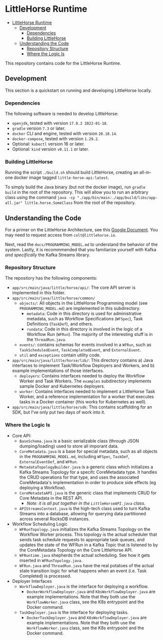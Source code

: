 # LittleHorse Runtime

- [LittleHorse Runtime](#littlehorse-runtime)
  - [Development](#development)
    - [Dependencies](#dependencies)
    - [Building LittleHorse](#building-littlehorse)
  - [Understanding the Code](#understanding-the-code)
    - [Repository Structure](#repository-structure)
    - [Where the Logic Is](#where-the-logic-is)

This repository contains code for the LittleHorse Runtime.

## Development
This section is a quickstart on running and developing LittleHorse locally.

### Dependencies
The following software is needed to develop LittleHorse:

* `openjdk`, tested with version `17.0.2 2022-01-18`.
* `gradle` version `7.3` or later.
* `docker` CLI and engine, tested with version `20.10.14`.
* `docker-compose`, tested with version `1.29.2`.
* Optional: `kubectl` version 16 or later.
* Optional: `kind` version `v0.11.1` or later.

### Building LittleHorse
Running the script `./build.sh` should build LittleHorse, creating an all-in-one docker image tagged `little-horse-api:latest`.

To simply build the Java binary (but not the docker image), run `gradle build` in the root of the repository. This will allow you to run an arbitrary class using the command `java -cp "./app/bin/main:./app/build/libs/app-all.jar" little.horse.SomeClass` from the root of the repository.

## Understanding the Code

For a primer on the LittleHorse Architecture, see this [Google Document](https://docs.google.com/document/d/1_6jWS46350NIKkczICFDgVFA88zZEBXBC_Isq-Bv9iQ/edit?usp=sharing). You may need to request access from `colt@littlehorse.io`.

Next, read the `docs/PROGRAMMING_MODEL.md` to understand the behavior of the system. Lastly, it is recommmended that you familiarize yourself with Kafka *and specifically* the Kafka Streams library.

### Repository Structure

The repository has the following components:
* `app/src/main/java/little/horse/api/`: The core API server is implemented in this folder.
* `app/src/main/java/little/horse/common/`
    * `objects/`: All objects in the LittleHorse Programming model (see `PROGRAMMING_MODEL.md`) are implemented in this subdirectory.
        * `metadata`: Code in this directory is used for administrative metadata, such as Workflow Specifications (`WFSpec`), Task Definitions (`TaskDef`), and others.
        * `rundata`: Code in this directory is involved in the logic of a Workflow Run (`WFRun`). The majority of the interesting stuff is in the `ThreadRun.java`.
    * `events/`: contains schemas for events involved in a `WFRun`, such as `TaskScheduledEvent`, `TaskCompletedEvent`, and `ExternalEvent`.
    * `util` and `exceptions` contain utility code.
* `app/src/main/java/little/horse/lib/`: This directory contains a) Java interfaces to implement Task/Workflow Deployers and Workers, and b) example implementations of those interfaces.
    * `deployers`: Contains interfaces needed to deploy the Workflow Worker and Task Workers. The `examples` subdirectory implements sample Docker and Kubernetes deployers.
    * `worker`: Contains interfaces needed to implement a LittleHorse Task Worker, and a reference implementation for a worker that executes tasks in a Docker container (this works for Kubernetes as well).
* `app/src/main/java/little/horse/sdk`: This contains scaffolding for an SDK, but I've only put two days of work into it.

### Where the Logic Is
* Core API:
    * `BaseSchema.java` is a basic serializable class (through JSON dumping/loading) used to store all imporant data.
    * `CoreMetadata.java` is a base for special metadata, such as all objects in the `PROGRAMMING_MODEL.md`, including `WFSpec`, `TaskDef`, `ExternalEventDef`, and `WFRun`. 
    * `MetadataTopologyBuilder.java` is a generic class which initializes a Kafka Streams Topology for a specifc CoreMetadata type. It handles the CRUD operations for that type, and uses the associated CoreMetadata's implementation in order to produce side effects (eg deploying a Workflow).
    * `CoreMetadataAPI.java` is the generic class that implements CRUD for Core Metadata in the REST API.
        * *Note: it is all put together in the `LittleHorseAPI.java` class.*
    * `APIStreamsContext.java` is the high-tech class used to turn Kafka Streams into a database, allowing for querying data partitioned across several RocksDB instances.
* Workflow Scheduling Logic
    * `WFRunTopology.java` initializes the Kafka Streams Topology on the Workflow Worker process. This topology is the actual scheduler that sends task schedule requests to appropriate task queues, and updates the state of the WFRun in a Kafka Topic that is listened to by the CoreMetadata Topology on the Core LittleHorse API.
    * `WFRuntime.java` shepherds the actual scheduling. See how it gets inserted in `WFRunTopology.java`.
    * `WFRun.java` and `ThreadRun.java` have the real potatoes of the actual state transition logic for what happens when an event (i.e. Task Completed) is processed.
* Deployer Interfaces
    * `WorkflowDeployer.java` is the interface for deploying a workflow.
        * `DockerWorkflowDeployer.java` and `K8sWorkflowDeployer.java` are example implementations. Note that they both use the `WorkflowWorker.java` class, see the K8s entrypoint and the Docker command.
    * `TaskDeployer.java` is the interface for deploying tasks.
        * `DockerTaskDeployer.java` and `K8sWorkflowDeployer.java` are example implementations. Note that they both use the `WorkflowWorker.java` class, see the K8s entrypoint and the Docker command.

